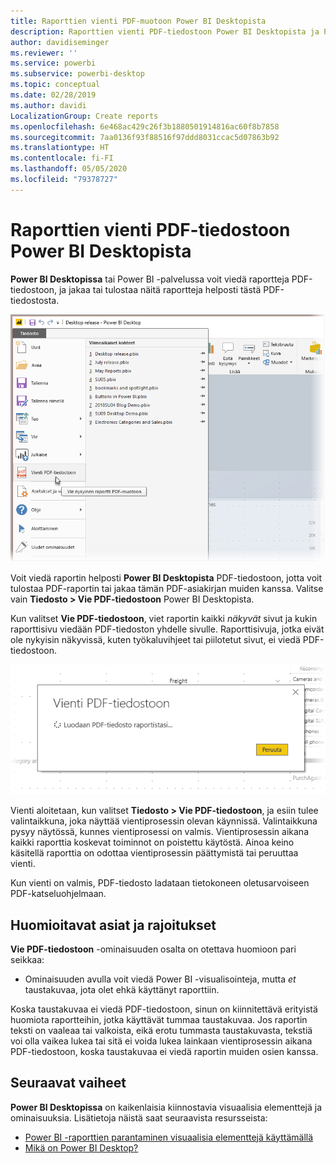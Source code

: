 ```yaml
---
title: Raporttien vienti PDF-muotoon Power BI Desktopista
description: Raporttien vienti PDF-tiedostoon Power BI Desktopista ja PDF-raporttien tulostus
author: davidiseminger
ms.reviewer: ''
ms.service: powerbi
ms.subservice: powerbi-desktop
ms.topic: conceptual
ms.date: 02/28/2019
ms.author: davidi
LocalizationGroup: Create reports
ms.openlocfilehash: 6e468ac429c26f3b1880501914816ac60f8b7858
ms.sourcegitcommit: 7aa0136f93f88516f97ddd8031ccac5d07863b92
ms.translationtype: HT
ms.contentlocale: fi-FI
ms.lasthandoff: 05/05/2020
ms.locfileid: "79378727"
---
```

# <a name="export-reports-to-pdf-from-power-bi-desktop"></a>Raporttien vienti PDF-tiedostoon Power BI Desktopista
**Power BI Desktopissa** tai Power BI -palvelussa voit viedä raportteja PDF-tiedostoon, ja jakaa tai tulostaa näitä raportteja helposti tästä PDF-tiedostosta.

![Vienti PDF-tiedostoon](media/desktop-export-to-pdf/export-to-pdf_01.png)

Voit viedä raportin helposti **Power BI Desktopista** PDF-tiedostoon, jotta voit tulostaa PDF-raportin tai jakaa tämän PDF-asiakirjan muiden kanssa. Valitse vain **Tiedosto > Vie PDF-tiedostoon** Power BI Desktopista.

Kun valitset **Vie PDF-tiedostoon**, viet raportin kaikki *näkyvät* sivut ja kukin raporttisivu viedään PDF-tiedoston yhdelle sivulle. Raporttisivuja, jotka eivät ole nykyisin näkyvissä, kuten työkaluvihjeet tai piilotetut sivut, ei viedä PDF-tiedostoon. 

![Käynnissä oleva vienti PDF-tiedostoon](media/desktop-export-to-pdf/export-to-pdf_02.png)

Vienti aloitetaan, kun valitset **Tiedosto > Vie PDF-tiedostoon**, ja esiin tulee valintaikkuna, joka näyttää vientiprosessin olevan käynnissä. Valintaikkuna pysyy näytössä, kunnes vientiprosessi on valmis. Vientiprosessin aikana kaikki raporttia koskevat toiminnot on poistettu käytöstä. Ainoa keino käsitellä raporttia on odottaa vientiprosessin päättymistä tai peruuttaa vienti. 

Kun vienti on valmis, PDF-tiedosto ladataan tietokoneen oletusarvoiseen PDF-katseluohjelmaan. 

## <a name="considerations-and-limitations"></a>Huomioitavat asiat ja rajoitukset
**Vie PDF-tiedostoon** -ominaisuuden osalta on otettava huomioon pari seikkaa:

* Ominaisuuden avulla voit viedä Power BI -visualisointeja, mutta *et* taustakuvaa, jota olet ehkä käyttänyt raporttiin.

Koska taustakuvaa ei viedä PDF-tiedostoon, sinun on kiinnitettävä erityistä huomiota raportteihin, jotka käyttävät tummaa taustakuvaa. Jos raportin teksti on vaaleaa tai valkoista, eikä erotu tummasta taustakuvasta, tekstiä voi olla vaikea lukea tai sitä ei voida lukea lainkaan vientiprosessin aikana PDF-tiedostoon, koska taustakuvaa ei viedä raportin muiden osien kanssa. 



## <a name="next-steps"></a>Seuraavat vaiheet
**Power BI Desktopissa** on kaikenlaisia kiinnostavia visuaalisia elementtejä ja ominaisuuksia. Lisätietoja näistä saat seuraavista resursseista:

* [Power BI -raporttien parantaminen visuaalisia elementtejä käyttämällä](desktop-visual-elements-for-reports.md)
* [Mikä on Power BI Desktop?](desktop-what-is-desktop.md)


